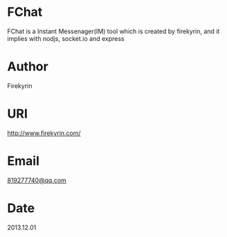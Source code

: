 FChat
=====

FChat is a Instant Messenager(IM) tool which is created by firekyrin, and it implies with nodjs, socket.io and express

Author
======
Firekyrin

URI
===
http://www.firekyrin.com/

Email
=====
819277740@qq.com

Date
====
2013.12.01
